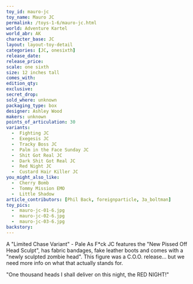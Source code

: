 ```yaml
---
toy_id: mauro-jc
toy_name: Mauro JC
permalink: /toys-1-6/mauro-jc.html
world: Adventure Kartel
world_abr: AK
character_base: JC
layout: layout-toy-detail
categories: [JC, onesixth]
release_date: 
release_price: 
scale: one sixth
size: 12 inches tall
comes_with: 
edition_qty: 
exclusive: 
secret_drop:
sold_where: unknown
packaging_type: box
designer: Ashley Wood
makers: unknown
points_of_articulation: 30
variants: 
  -  Fighting JC
  -  Exegesis JC
  -  Tracky Boss JC
  -  Palm in the Face Sunday JC
  -  Shit Got Real JC
  -  Dark Shit Got Real JC
  -  Red Night JC
  -  Custard Hair Killer JC
you_might_also_like:
  -  Cherry Bomb
  -  Tommy Mission EMO
  -  Little Shadow   
article_contributors: [Phil Back, foreignparticle, 3a_boltman]
toy_pics: 
  -  mauro-jc-01-6.jpg
  -  mauro-jc-02-6.jpg
  -  mauro-jc-03-6.jpg
backstory:
---
```

A "Limited Chase Variant" - Pale As F*ck JC features the "New Pissed Off Head Sculpt", has fabric bandages, fake leather boots and comes with a "newly sculpted zombie head". This figure was a C.O.O. release... but we need more info on what that actually stands for.

"One thousand heads I shall deliver on this night, the RED NIGHT!"